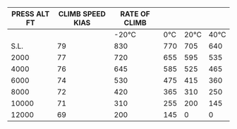 | PRESS ALT FT| CLIMB SPEED KIAS | RATE OF CLIMB | | | |
|-------------|-------|------|------|------|------|
|             |       | -20°C| 0°C  | 20°C | 40°C |
| S.L.        | 79    | 830  | 770  | 705  | 640  |
| 2000        | 77    | 720  | 655  | 595  | 535  |
| 4000        | 76    | 645  | 585  | 525  | 465  |
| 6000        | 74    | 530  | 475  | 415  | 360  |
| 8000        | 72    | 420  | 365  | 310  | 250  |
| 10000       | 71    | 310  | 255  | 200  | 145  |
| 12000       | 69    | 200  | 145  | 0    | 0    |